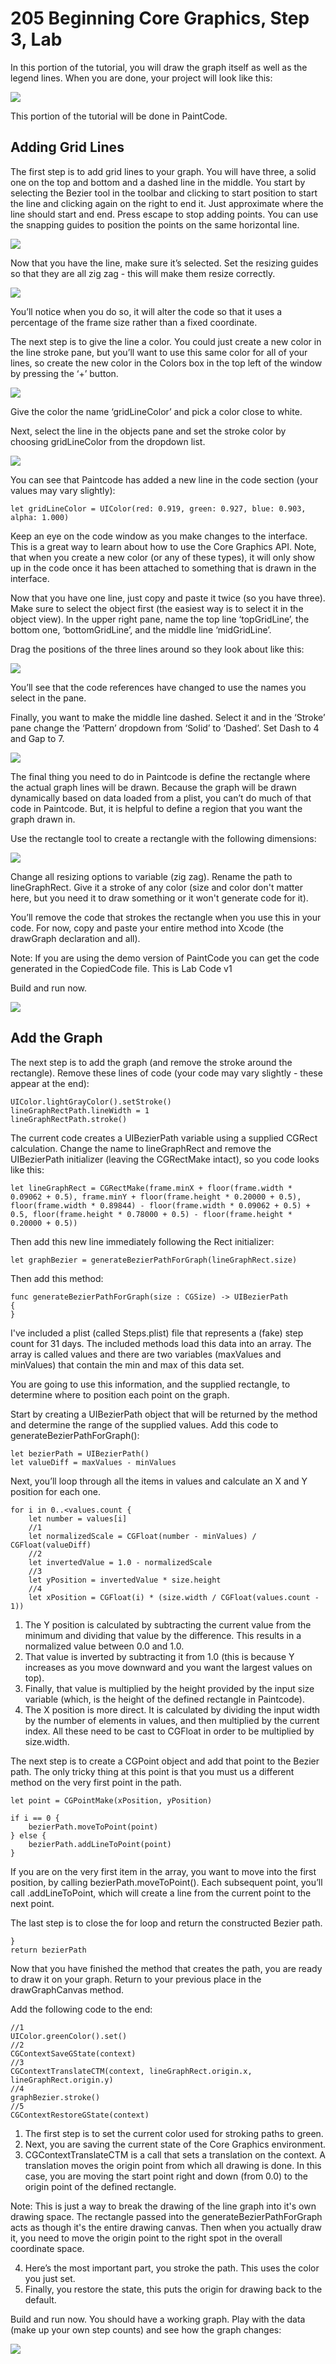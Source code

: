 # 205 Beginning Core Graphics, Step 3, Lab

In this portion of the tutorial, you will draw the graph itself as well as the legend lines. When you are done, your project will look like this:

![](./3-LabImages/TrueIntro.png)

This portion of the tutorial will be done in PaintCode. 

## Adding Grid Lines

The first step is to add grid lines to your graph. You will have three, a solid one on the top and bottom and a dashed line in the middle. You start by selecting the Bezier tool in the toolbar and clicking to start position to start the line and clicking again on the right to end it. Just approximate where the line should start and end. Press escape to stop adding points. You can use the snapping guides to position the points on the same horizontal line.

![](./3-LabImages/Lab1.png)

Now that you have the line, make sure it’s selected. Set the resizing guides so that they are all zig zag - this will make them resize correctly.

![](./3-LabImages/Lab2.png)

You’ll notice when you do so, it will alter the code so that it uses a percentage of the frame size rather than a fixed coordinate.

The next step is to give the line a color. You could just create a new color in the line stroke pane, but you’ll want to use this same color for all of your lines, so create the new color in the Colors box in the top left of the window by pressing the ‘+’ button.

![](./3-LabImages/Lab3.png)

Give the color the name ‘gridLineColor’ and pick a color close to white. 

Next, select the line in the objects pane and set the stroke color by choosing gridLineColor from the dropdown list. 

![](./3-LabImages/Lab4.png)

You can see that Paintcode has added a new line in the code section (your values may vary slightly):

	let gridLineColor = UIColor(red: 0.919, green: 0.927, blue: 0.903, alpha: 1.000)

Keep an eye on the code window as you make changes to the interface. This is a great way to learn about how to use the Core Graphics API. Note, that when you create a new color (or any of these types), it will only show up in the code once it has been attached to something that is drawn in the interface. 

Now that you have one line, just copy and paste it twice (so you have three). Make sure to select the object first (the easiest way is to select it in the object view). In the upper right pane, name the top line ‘topGridLine’, the bottom one, ‘bottomGridLine’, and the middle line ‘midGridLine’.

Drag the positions of the three lines around so they look about like this:

![](./3-LabImages/Lab5.png)

You’ll see that the code references have changed to use the names you select in the pane.

Finally, you want to make the middle line dashed. Select it and in the ‘Stroke’ pane change the ‘Pattern’ dropdown from ‘Solid’ to ‘Dashed’. Set Dash to 4 and Gap to 7.

![](./3-LabImages/Lab6.png)

The final thing you need to do in Paintcode is define the rectangle where the actual graph lines will be drawn. Because the graph will be drawn dynamically based on data loaded from a plist, you can’t do much of that code in Paintcode. But, it is helpful to define a region that you want the graph drawn in.

Use the rectangle tool to create a rectangle with the following dimensions:

![](./3-LabImages/Lab7.png)

Change all resizing options to variable (zig zag). Rename the path to lineGraphRect. Give it a stroke of any color (size and color don't matter here, but you need it to draw something or it won't generate code for it).

You’ll remove the code that strokes the rectangle when you use this in your code. For now, copy and paste your entire method into Xcode (the drawGraph declaration and all).

Note: If you are using the demo version of PaintCode you can get the code generated in the CopiedCode file. This is Lab Code v1

Build and run now.

![](./3-LabImages/Lab8.png)

## Add the Graph

The next step is to add the graph (and remove the stroke around the rectangle). Remove these lines of code (your code may vary slightly - these appear at the end):

	UIColor.lightGrayColor().setStroke()
	lineGraphRectPath.lineWidth = 1
	lineGraphRectPath.stroke()

The current code creates a UIBezierPath variable using a supplied CGRect calculation. Change the name to lineGraphRect and remove the UIBezierPath initializer (leaving the CGRectMake intact), so you code looks like this:

	let lineGraphRect = CGRectMake(frame.minX + floor(frame.width * 0.09062 + 0.5), frame.minY + floor(frame.height * 0.20000 + 0.5), floor(frame.width * 0.89844) - floor(frame.width * 0.09062 + 0.5) + 0.5, floor(frame.height * 0.78000 + 0.5) - floor(frame.height * 0.20000 + 0.5))

Then add this new line immediately following the Rect initializer:

	let graphBezier = generateBezierPathForGraph(lineGraphRect.size)

Then add this method:

	func generateBezierPathForGraph(size : CGSize) -> UIBezierPath 
	{
	}

I've included a plist (called Steps.plist) file that represents a (fake) step count for 31 days. The included methods load this data into an array. The array is called values and there are two variables (maxValues and minValues) that contain the min and max of this data set. 

You are going to use this information, and the supplied rectangle, to determine where to position each point on the graph.

Start by creating a UIBezierPath object that will be returned by the method and determine the range of the supplied values. Add this code to generateBezierPathForGraph():

	let bezierPath = UIBezierPath()
	let valueDiff = maxValues - minValues

Next, you’ll loop through all the items in values and calculate an X and Y position for each one.

	for i in 0..<values.count {
        let number = values[i]
		//1
        let normalizedScale = CGFloat(number - minValues) / CGFloat(valueDiff)
        //2
        let invertedValue = 1.0 - normalizedScale
        //3
        let yPosition = invertedValue * size.height
        //4
        let xPosition = CGFloat(i) * (size.width / CGFloat(values.count - 1))

1. The Y position is calculated by subtracting the current value from the minimum and dividing that value by the difference. This results in a normalized value between 0.0 and 1.0. 
2. That value is inverted by subtracting it from 1.0 (this is because Y increases as you move downward and you want the largest values on top). 
3. Finally, that value is multiplied by the height provided by the input size variable (which, is the height of the defined rectangle in Paintcode).
4. The X position is more direct. It is calculated by dividing the input width by the number of elements in values, and then multiplied by the current index. All these need to be cast to CGFloat in order to be multiplied by size.width.

The next step is to create a CGPoint object and add that point to the Bezier path. The only tricky thing at this point is that you must us a different method on the very first point in the path.

	let point = CGPointMake(xPosition, yPosition)

	if i == 0 {
    	bezierPath.moveToPoint(point)
	} else {
    	bezierPath.addLineToPoint(point)
	}

If you are on the very first item in the array, you want to move into the first position, by calling bezierPath.moveToPoint(). Each subsequent point, you’ll call .addLineToPoint, which will create a line from the current point to the next point. 

The last step is to close the for loop and return the constructed Bezier path.

    }   
	return bezierPath

Now that you have finished the method that creates the path, you are ready to draw it on your graph. Return to your previous place in the drawGraphCanvas method.

Add the following code to the end:

	//1
	UIColor.greenColor().set()
	//2
	CGContextSaveGState(context)
	//3
	CGContextTranslateCTM(context, lineGraphRect.origin.x, lineGraphRect.origin.y)
	//4
	graphBezier.stroke()
	//5
	CGContextRestoreGState(context)

1. The first step is to set the current color used for stroking paths to green.
2. Next, you are saving the current state of the Core Graphics environment. 
3. CGContextTranslateCTM is a call that sets a translation on the context. A translation moves the origin point from which all drawing is done. In this case, you are moving the start point right and down (from 0.0) to the origin point of the defined rectangle. 

Note: This is just a way to break the drawing of the line graph into it's own drawing space. The rectangle passed into the generateBezierPathForGraph acts as though it's the entire drawing canvas. Then when you actually draw it, you need to move the origin point to the right spot in the overall coordinate space.

4. Here’s the most important part, you stroke the path. This uses the color you just set.
5. Finally, you restore the state, this puts the origin for drawing back to the default.

Build and run now. You should have a working graph. Play with the data (make up your own step counts) and see how the graph changes:

![](./3-LabImages/Final.png)
